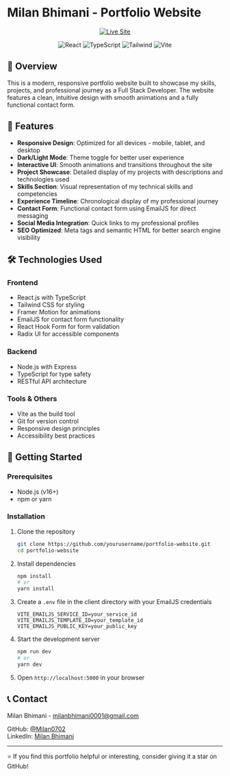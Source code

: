 # Milan Bhimani - Portfolio Website

<p align="center">
  <a href="https://portfolio-milan-bhimanis-projects.vercel.app/" target="_blank">
    <img src="https://img.shields.io/badge/LIVE%20SITE-Visit%20Portfolio-FF5757?style=for-the-badge" alt="Live Site" />
  </a>
</p>

<div align="center">
  <img src="https://img.shields.io/badge/React-61DAFB?style=flat-square&logo=react&logoColor=black" alt="React" />
  <img src="https://img.shields.io/badge/TypeScript-3178C6?style=flat-square&logo=typescript&logoColor=white" alt="TypeScript" />
  <img src="https://img.shields.io/badge/Tailwind_CSS-38B2AC?style=flat-square&logo=tailwind-css&logoColor=white" alt="Tailwind" />
  <img src="https://img.shields.io/badge/Vite-646CFF?style=flat-square&logo=vite&logoColor=white" alt="Vite" />
</div>

## 📌 Overview

This is a modern, responsive portfolio website built to showcase my skills, projects, and professional journey as a Full Stack Developer. The website features a clean, intuitive design with smooth animations and a fully functional contact form.

## 🌟 Features

- **Responsive Design**: Optimized for all devices - mobile, tablet, and desktop
- **Dark/Light Mode**: Theme toggle for better user experience
- **Interactive UI**: Smooth animations and transitions throughout the site
- **Project Showcase**: Detailed display of my projects with descriptions and technologies used
- **Skills Section**: Visual representation of my technical skills and competencies
- **Experience Timeline**: Chronological display of my professional journey
- **Contact Form**: Functional contact form using EmailJS for direct messaging
- **Social Media Integration**: Quick links to my professional profiles
- **SEO Optimized**: Meta tags and semantic HTML for better search engine visibility

## 🛠️ Technologies Used

### Frontend
- React.js with TypeScript
- Tailwind CSS for styling
- Framer Motion for animations
- EmailJS for contact form functionality
- React Hook Form for form validation
- Radix UI for accessible components

### Backend
- Node.js with Express
- TypeScript for type safety
- RESTful API architecture

### Tools & Others
- Vite as the build tool
- Git for version control
- Responsive design principles
- Accessibility best practices

## 🚀 Getting Started

### Prerequisites
- Node.js (v16+)
- npm or yarn

### Installation

1. Clone the repository
   ```bash
   git clone https://github.com/yourusername/portfolio-website.git
   cd portfolio-website
   ```

2. Install dependencies
   ```bash
   npm install
   # or
   yarn install
   ```

3. Create a `.env` file in the client directory with your EmailJS credentials
   ```
   VITE_EMAILJS_SERVICE_ID=your_service_id
   VITE_EMAILJS_TEMPLATE_ID=your_template_id
   VITE_EMAILJS_PUBLIC_KEY=your_public_key
   ```

4. Start the development server
   ```bash
   npm run dev
   # or
   yarn dev
   ```

5. Open `http://localhost:5000` in your browser


## 📞 Contact

Milan Bhimani - [milanbhimani0001@gmail.com](mailto:milanbhimani0001@gmail.com)

GitHub: [@Milan0702](https://github.com/Milan0702/)  
LinkedIn: [Milan Bhimani](www.linkedin.com/in/milan-bhimani-41a657282)

---

⭐️ If you find this portfolio helpful or interesting, consider giving it a star on GitHub! 
